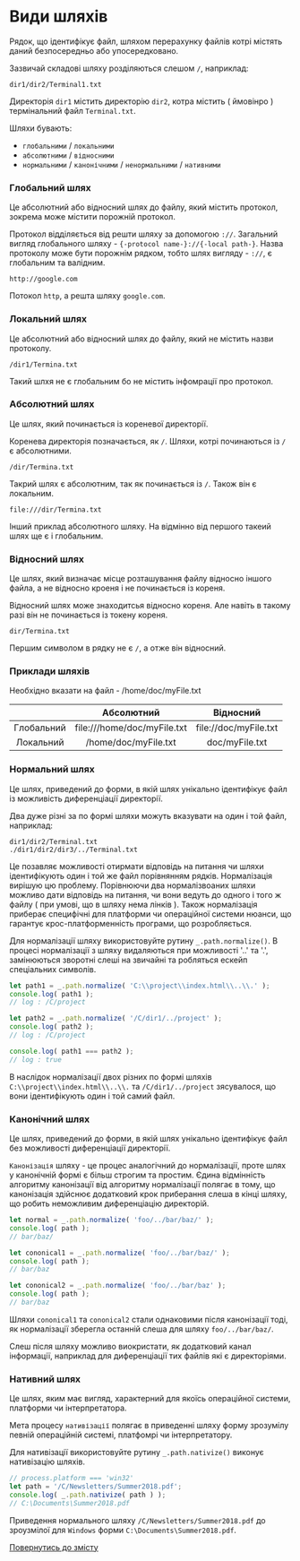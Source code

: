 # Види шляхів

Рядок, що ідентифікує файл, шляхом перерахунку файлів котрі містять даний безпосередньо або упосередковано.

Зазвичай складові шляху розділяються слешом `/`, наприклад:

```
dir1/dir2/Terminal1.txt
```

Директорія `dir1` містить директорію `dir2`, котра містить ( ймовінро ) термінальний файл `Terminal.txt`.

Шляхи бувають:

- `глобальними` / `локальними`
- `абсолютними` / `відносними`
- `нормальними` / `канонічними` / `ненормальними` / `нативними`

### Глобальний шлях

Це абсолютний або відносний шлях до файлу, який містить протокол, зокрема може містити порожній протокол.

Протокол відділяється від решти шляху за допомогою `://`. Загальний вигляд глобального шляху - `{-protocol name-}://{-local path-}`. Назва протоколу може бути порожнім рядком, тобто шлях вигляду - `://`, є глобальним та валідним.

```
http://google.com
```

Потокол `http`, а решта шляху `google.com`.

### Локальний шлях

Це абсолютний або відносний шлях до файлу, який не містить назви протоколу.

```
/dir1/Termina.txt
```

Такий шлхя не є глобальним бо не містить інфомрації про протокол.

### Абсолютний шлях

Це шлях, який починається із кореневої директорії.

Коренева директорія позначається, як `/`. Шляхи, котрі починаються із `/` є абсолютними.

```
/dir/Termina.txt
```

Такрий шлях є абсолютним, так як починається із `/`. Також він є локальним.

```
file:///dir/Termina.txt
```

Інший приклад абсолютного шляху. На відмінно від першого такеий шлях ще є і глобальним.

### Відносний шлях

Це шлях, який визначає місце розташування файлу відносно іншого файла, а не відносно кроеня і не починається із кореня.

Відносний шлях може знаходитсья відносно кореня. Але навіть в такому разі він не починається із токену кореня.

```
dir/Termina.txt
```

Першим символом в рядку не є `/`, а отже він відносний.

### Приклади шляхів

Необхідно вказати на файл - /home/doc/myFile.txt

||Абсолютний|Відносний|
|:-:|:-:|:-:|
|Глобальний|file:///home/doc/myFile.txt|file://doc/myFile.txt|
|Локальний|/home/doc/myFile.txt|doc/myFile.txt|

### Нормальний шлях

Це шлях, приведений до форми, в якій шлях унікально ідентифікує файл із можливість диференціації директорії.

Два дуже різні за по формі шляхи можуть вказувати на один і той файл, наприклад:

```
dir1/dir2/Terminal.txt
./dir1/dir2/dir3/../Terminal.txt
```

Це позавляє можливості отирмати відповідь на питання чи шляхи ідентифікують один і той же файл порівнянням рядків. Нормалізація вирішую цю проблему. Порівнюючи два нормалізвоаних шляхи можливо дати відповідь на питання, чи вони ведуть до одного і того ж файлу ( при умові, що в шляху нема лінків ). Також нормалізація приберає специфічні для платформи чи операційної системи нюанси, що гарантує крос-платформенність програми, що розробляється.

Для нормалізації шляху використовуйте рутину `_.path.normalize()`. В процесі нормалізації з шляху видаляються при можливості '..' та '.', замінюються зворотні слеші на звичайні та робляться ескейп спеціальних символів.

```js
let path1 = _.path.normalize( 'C:\\project\\index.html\\..\\.' );
console.log( path1 );
// log : /C/project

let path2 = _.path.normalize( '/C/dir1/../project' );
console.log( path2 );
// log : /C/project

console.log( path1 === path2 );
// log : true
```

В наслідок нормалізації двох різних по формі шляхів `C:\\project\\index.html\\..\\.` та `/C/dir1/../project` зясувалося, що вони ідентифікують один і той самий файл.

### Канонічний шлях

Це шлях, приведений до форми, в якій шлях унікально ідентифікує файл без можливості диференціації директорії.

`Канонізація` шляху - це процес аналогічний до нормалізації, проте шлях у канонічній формі є більш строгим та простим. Єдина відмінність алгоритму канонізації від алгоритму нормалізації полягає в тому, що канонізація здійснює додатковий крок приберання слеша в кінці шляху, що робить неможливим диференціацію директорій.

```js
let normal = _.path.normalize( 'foo/../bar/baz/' );
console.log( path );
// bar/baz/

let cononical1 = _.path.normalize( 'foo/../bar/baz/' );
console.log( path );
// bar/baz

let cononical2 = _.path.normalize( 'foo/../bar/baz' );
console.log( path );
// bar/baz

```

Шляхи `cononical1` та `cononical2` стали однаковими після канонізації тоді, як нормалізації зберегла останній слеша для шляху `foo/../bar/baz/`.

Слеш після шляху можливо виокристати, як додатковий канал інформації, наприклад для диференціації тих файлів які є директоріями.

### Нативний шлях

Це шлях, яким має вигляд, характерний для якоїсь операційної системи, платформи чи інтерпретатора.

Мета процесу `нативізації` полягає в приведенні шляху форму зрозумілу певній операційній системі, платфомрі чи інтерпретатору.

Для нативізації використовуйте рутину `_.path.nativize()` виконує нативізацію шляхів.

```js
// process.platform === 'win32'
let path = '/C/Newsletters/Summer2018.pdf';
console.log( _.path.nativize( path ) );
// C:\Documents\Summer2018.pdf
```

Приведення нормального шляху `/C/Newsletters/Summer2018.pdf` до зроузмілої для `Windows` форми `C:\Documents\Summer2018.pdf`.

[Повернутись до змісту](../README.md#концепції)
